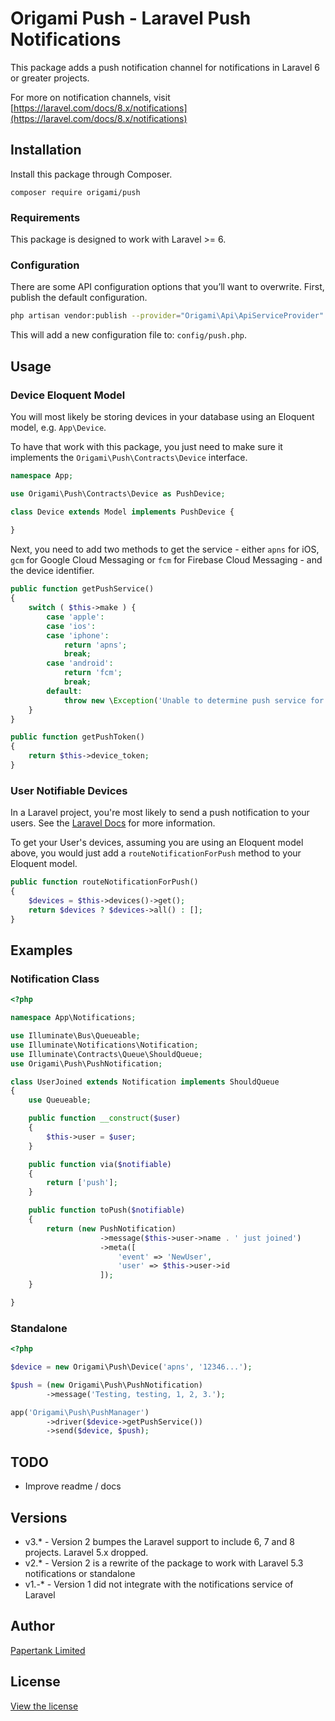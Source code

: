 # Origami Push - Laravel Push Notifications

This package adds a push notification channel for notifications in Laravel 6 or greater projects.

For more on notification channels, visit [https://laravel.com/docs/8.x/notifications](https://laravel.com/docs/8.x/notifications)

## Installation

Install this package through Composer.

```
composer require origami/push
```

### Requirements

This package is designed to work with Laravel >= 6.

### Configuration

There are some API configuration options that you’ll want to overwrite. First, publish the default configuration.

```bash
php artisan vendor:publish --provider="Origami\Api\ApiServiceProvider"
```

This will add a new configuration file to: `config/push.php`.

## Usage

### Device Eloquent Model

You will most likely be storing devices in your database using an Eloquent model, e.g. `App\Device`. 

To have that work with this package, you just need to make sure it implements the `Origami\Push\Contracts\Device` interface.

```php
namespace App;

use Origami\Push\Contracts\Device as PushDevice;

class Device extends Model implements PushDevice {
    
}
```

Next, you need to add two methods to get the service - either `apns` for iOS, `gcm` for Google Cloud Messaging or `fcm` for Firebase Cloud Messaging - and the device identifier.

```php
public function getPushService()
{
    switch ( $this->make ) {
        case 'apple':
        case 'ios':
        case 'iphone':
            return 'apns';
            break;
        case 'android':
            return 'fcm';
            break;
        default:
            throw new \Exception('Unable to determine push service for ' . $this->make);
    }
}

public function getPushToken()
{
    return $this->device_token;
}
```

### User Notifiable Devices

In a Laravel project, you're most likely to send a push notification to your users. See the [Laravel Docs](https://laravel.com/docs/8.x/notifications) for more information. 

To get your User's devices, assuming you are using an Eloquent model above, you would just add a `routeNotificationForPush` method to your Eloquent model.

```php
public function routeNotificationForPush()
{
    $devices = $this->devices()->get();
    return $devices ? $devices->all() : [];
}
```

## Examples

### Notification Class

```php
<?php

namespace App\Notifications;

use Illuminate\Bus\Queueable;
use Illuminate\Notifications\Notification;
use Illuminate\Contracts\Queue\ShouldQueue;
use Origami\Push\PushNotification;

class UserJoined extends Notification implements ShouldQueue
{
    use Queueable;

    public function __construct($user)
    {
        $this->user = $user;
    }

    public function via($notifiable)
    {
        return ['push'];
    }

    public function toPush($notifiable)
    {
        return (new PushNotification)
                    ->message($this->user->name . ' just joined')
                    ->meta([
                        'event' => 'NewUser',
                        'user' => $this->user->id
                    ]);
    }

}
```

### Standalone

```php
<?php 

$device = new Origami\Push\Device('apns', '12346...');

$push = (new Origami\Push\PushNotification)
        ->message('Testing, testing, 1, 2, 3.');

app('Origami\Push\PushManager')
		->driver($device->getPushService())
        ->send($device, $push);
```

## TODO

- Improve readme / docs

## Versions
 - v3.* - Version 2 bumpes the Laravel support to include 6, 7 and 8 projects. Laravel 5.x dropped.
 - v2.* - Version 2 is a rewrite of the package to work with Laravel 5.3 notifications or standalone 
 - v1.-* - Version 1 did not integrate with the notifications service of Laravel

## Author
[Papertank Limited](http://papertank.co.uk)

## License
[View the license](http://github.com/papertank/origami-push/blob/master/LICENSE)